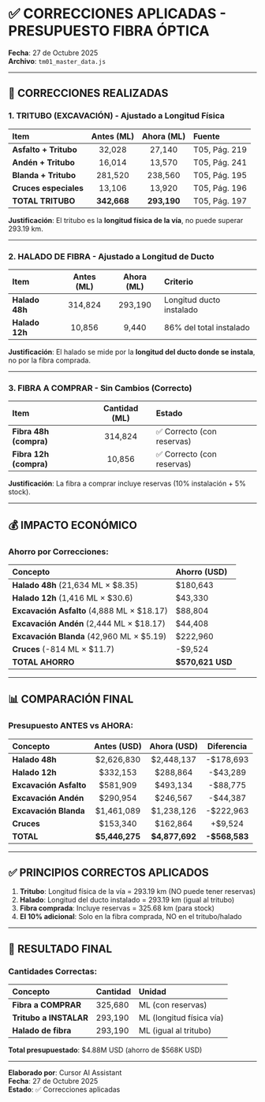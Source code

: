 # ✅ CORRECCIONES APLICADAS - PRESUPUESTO FIBRA ÓPTICA

**Fecha**: 27 de Octubre 2025  
**Archivo**: `tm01_master_data.js`

---

## 🔧 CORRECCIONES REALIZADAS

### 1. TRITUBO (EXCAVACIÓN) - Ajustado a Longitud Física

| Item | Antes (ML) | Ahora (ML) | Fuente |
|:-----|:----------:|:----------:|:-------|
| **Asfalto + Tritubo** | 32,028 | 27,140 | T05, Pág. 219 |
| **Andén + Tritubo** | 16,014 | 13,570 | T05, Pág. 241 |
| **Blanda + Tritubo** | 281,520 | 238,560 | T05, Pág. 195 |
| **Cruces especiales** | 13,106 | 13,920 | T05, Pág. 196 |
| **TOTAL TRITUBO** | **342,668** | **293,190** | T05, Pág. 197 |

**Justificación**: El tritubo es la **longitud física de la vía**, no puede superar 293.19 km.

---

### 2. HALADO DE FIBRA - Ajustado a Longitud de Ducto

| Item | Antes (ML) | Ahora (ML) | Criterio |
|:-----|:----------:|:----------:|:---------|
| **Halado 48h** | 314,824 | 293,190 | Longitud ducto instalado |
| **Halado 12h** | 10,856 | 9,440 | 86% del total instalado |

**Justificación**: El halado se mide por la **longitud del ducto donde se instala**, no por la fibra comprada.

---

### 3. FIBRA A COMPRAR - Sin Cambios (Correcto)

| Item | Cantidad (ML) | Estado |
|:-----|:-------------:|:-------|
| **Fibra 48h (compra)** | 314,824 | ✅ Correcto (con reservas) |
| **Fibra 12h (compra)** | 10,856 | ✅ Correcto (con reservas) |

**Justificación**: La fibra a comprar incluye reservas (10% instalación + 5% stock).

---

## 💰 IMPACTO ECONÓMICO

### Ahorro por Correcciones:

| Concepto | Ahorro (USD) |
|:---------|:-------------|
| **Halado 48h** (21,634 ML × $8.35) | $180,643 |
| **Halado 12h** (1,416 ML × $30.6) | $43,330 |
| **Excavación Asfalto** (4,888 ML × $18.17) | $88,804 |
| **Excavación Andén** (2,444 ML × $18.17) | $44,408 |
| **Excavación Blanda** (42,960 ML × $5.19) | $222,960 |
| **Cruces** (-814 ML × $11.7) | -$9,524 |
| **TOTAL AHORRO** | **$570,621 USD** |

---

## 📊 COMPARACIÓN FINAL

### Presupuesto ANTES vs AHORA:

| Concepto | Antes (USD) | Ahora (USD) | Diferencia |
|:---------|:-----------:|:-----------:|:----------:|
| **Halado 48h** | $2,626,830 | $2,448,137 | -$178,693 |
| **Halado 12h** | $332,153 | $288,864 | -$43,289 |
| **Excavación Asfalto** | $581,909 | $493,134 | -$88,775 |
| **Excavación Andén** | $290,954 | $246,567 | -$44,387 |
| **Excavación Blanda** | $1,461,089 | $1,238,126 | -$222,963 |
| **Cruces** | $153,340 | $162,864 | +$9,524 |
| **TOTAL** | **$5,446,275** | **$4,877,692** | **-$568,583** |

---

## ✅ PRINCIPIOS CORRECTOS APLICADOS

1. **Tritubo**: Longitud física de la vía = 293.19 km (NO puede tener reservas)
2. **Halado**: Longitud del ducto instalado = 293.19 km (igual al tritubo)
3. **Fibra comprada**: Incluye reservas = 325.68 km (para stock)
4. **El 10% adicional**: Solo en la fibra comprada, NO en el tritubo/halado

---

## 🎯 RESULTADO FINAL

### Cantidades Correctas:

| Concepto | Cantidad | Unidad |
|:---------|:---------|:-------|
| **Fibra a COMPRAR** | 325,680 | ML (con reservas) |
| **Tritubo a INSTALAR** | 293,190 | ML (longitud física vía) |
| **Halado de fibra** | 293,190 | ML (igual al tritubo) |

**Total presupuestado**: $4.88M USD (ahorro de $568K USD)

---

**Elaborado por**: Cursor AI Assistant  
**Fecha**: 27 de Octubre 2025  
**Estado**: ✅ Correcciones aplicadas

